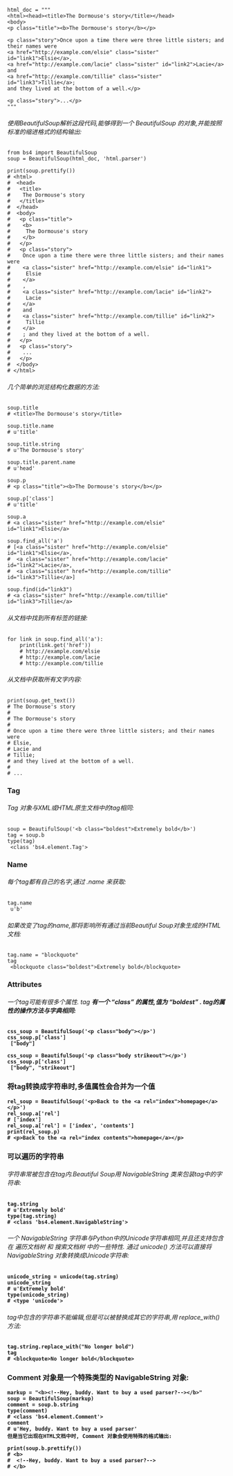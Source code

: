 
```
html_doc = """
<html><head><title>The Dormouse's story</title></head>
<body>
<p class="title"><b>The Dormouse's story</b></p>

<p class="story">Once upon a time there were three little sisters; and their names were
<a href="http://example.com/elsie" class="sister" id="link1">Elsie</a>,
<a href="http://example.com/lacie" class="sister" id="link2">Lacie</a> and
<a href="http://example.com/tillie" class="sister" id="link3">Tillie</a>;
and they lived at the bottom of a well.</p>

<p class="story">...</p>
"""
```
###### 使用BeautifulSoup解析这段代码,能够得到一个 BeautifulSoup 的对象,并能按照标准的缩进格式的结构输出:

```
from bs4 import BeautifulSoup
soup = BeautifulSoup(html_doc, 'html.parser')

print(soup.prettify())
# <html>
#  <head>
#   <title>
#    The Dormouse's story
#   </title>
#  </head>
#  <body>
#   <p class="title">
#    <b>
#     The Dormouse's story
#    </b>
#   </p>
#   <p class="story">
#    Once upon a time there were three little sisters; and their names were
#    <a class="sister" href="http://example.com/elsie" id="link1">
#     Elsie
#    </a>
#    ,
#    <a class="sister" href="http://example.com/lacie" id="link2">
#     Lacie
#    </a>
#    and
#    <a class="sister" href="http://example.com/tillie" id="link2">
#     Tillie
#    </a>
#    ; and they lived at the bottom of a well.
#   </p>
#   <p class="story">
#    ...
#   </p>
#  </body>
# </html>
```
###### 几个简单的浏览结构化数据的方法:


```
soup.title
# <title>The Dormouse's story</title>

soup.title.name
# u'title'

soup.title.string
# u'The Dormouse's story'

soup.title.parent.name
# u'head'

soup.p
# <p class="title"><b>The Dormouse's story</b></p>

soup.p['class']
# u'title'

soup.a
# <a class="sister" href="http://example.com/elsie" id="link1">Elsie</a>

soup.find_all('a')
# [<a class="sister" href="http://example.com/elsie" id="link1">Elsie</a>,
#  <a class="sister" href="http://example.com/lacie" id="link2">Lacie</a>,
#  <a class="sister" href="http://example.com/tillie" id="link3">Tillie</a>]

soup.find(id="link3")
# <a class="sister" href="http://example.com/tillie" id="link3">Tillie</a>
```
###### 从文档中找到所有<a>标签的链接:


```
for link in soup.find_all('a'):
    print(link.get('href'))
    # http://example.com/elsie
    # http://example.com/lacie
    # http://example.com/tillie
```
###### 从文档中获取所有文字内容:


```
print(soup.get_text())
# The Dormouse's story
#
# The Dormouse's story
#
# Once upon a time there were three little sisters; and their names were
# Elsie,
# Lacie and
# Tillie;
# and they lived at the bottom of a well.
#
# ...
```
### Tag
###### Tag 对象与XML或HTML原生文档中的tag相同:


```
soup = BeautifulSoup('<b class="boldest">Extremely bold</b>')
tag = soup.b
type(tag)
 <class 'bs4.element.Tag'>
```
### Name
###### 每个tag都有自己的名字,通过 .name 来获取:

```
tag.name
 u'b'
```

###### 如果改变了tag的name,那将影响所有通过当前Beautiful Soup对象生成的HTML文档:


```
tag.name = "blockquote"
tag
 <blockquote class="boldest">Extremely bold</blockquote>
```
### Attributes
###### 一个tag可能有很多个属性. tag <b class="boldest"> 有一个 “class” 的属性,值为 “boldest” . tag的属性的操作方法与字典相同:

```
css_soup = BeautifulSoup('<p class="body"></p>')
css_soup.p['class']
 ["body"]
```

```
css_soup = BeautifulSoup('<p class="body strikeout"></p>')
css_soup.p['class']
 ["body", "strikeout"]
```
### 将tag转换成字符串时,多值属性会合并为一个值


```
rel_soup = BeautifulSoup('<p>Back to the <a rel="index">homepage</a></p>')
rel_soup.a['rel']
# ['index']
rel_soup.a['rel'] = ['index', 'contents']
print(rel_soup.p)
# <p>Back to the <a rel="index contents">homepage</a></p>
```
### 可以遍历的字符串
###### 字符串常被包含在tag内.Beautiful Soup用 NavigableString 类来包装tag中的字符串:


```
tag.string
# u'Extremely bold'
type(tag.string)
# <class 'bs4.element.NavigableString'>
```
###### 一个 NavigableString 字符串与Python中的Unicode字符串相同,并且还支持包含在 遍历文档树 和 搜索文档树 中的一些特性. 通过 unicode() 方法可以直接将 NavigableString 对象转换成Unicode字符串:


```
unicode_string = unicode(tag.string)
unicode_string
# u'Extremely bold'
type(unicode_string)
# <type 'unicode'>
```
###### tag中包含的字符串不能编辑,但是可以被替换成其它的字符串,用 replace_with() 方法:


```
tag.string.replace_with("No longer bold")
tag
# <blockquote>No longer bold</blockquote>
```
### Comment 对象是一个特殊类型的 NavigableString 对象:

```
markup = "<b><!--Hey, buddy. Want to buy a used parser?--></b>"
soup = BeautifulSoup(markup)
comment = soup.b.string
type(comment)
# <class 'bs4.element.Comment'>
comment
# u'Hey, buddy. Want to buy a used parser'
但是当它出现在HTML文档中时, Comment 对象会使用特殊的格式输出:

print(soup.b.prettify())
# <b>
#  <!--Hey, buddy. Want to buy a used parser?-->
# </b>
```
